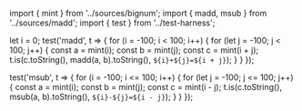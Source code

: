 import { mint } from '../sources/bignum';
import { madd, msub } from '../sources/madd';
import { test } from '../test-harness';

let i = 0;
test('madd', t => {
  for (i = -100; i < 100; i++) {
    for (let j = -100; j < 100; j++) {
      const a = mint(i);
      const b = mint(j);
      const c = mint(i + j);
      t.is(c.toString(), madd(a, b).toString(), `${i}+${j}=${i + j}`);
    }
  }
});

test('msub', t => {
  for (i = -100; i <= 100; i++) {
    for (let j = -100; j <= 100; j++) {
      const a = mint(i);
      const b = mint(j);
      const c = mint(i - j);
      t.is(c.toString(), msub(a, b).toString(), `${i}-${j}=${i - j}`);
    }
  }
});
